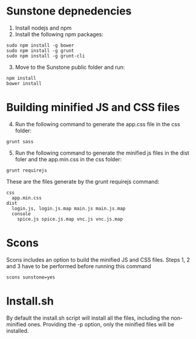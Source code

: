 Sunstone depnedencies
=====================

1. Install nodejs and npm
2. Install the following npm packages:
  ```
  sudo npm install -g bower
  sudo npm install -g grunt
  sudo npm install -g grunt-cli
  ```
3. Move to the Sunstone public folder and run:
  ```
  npm install
  bower install
  ```

Building minified JS and CSS files
==================================

4. Run the following command to generate the app.css file in the css folder:
  ```
  grunt sass
  ```
5. Run the following command to generate the minified js files in the dist foler
and the app.min.css in the css folder:
  ```
  grunt requirejs
  ```

These are the files generate by the grunt requirejs command:
  ```
  css
    app.min.css
  dist
    login.js, login.js.map main.js main.js.map 
    console
      spice.js spice.js.map vnc.js vnc.js.map
  ```

Scons
=====

Scons includes an option to build the minified JS and CSS files. Steps 1, 2 and 3 have to be performed before running this command
  ```
  scons sunstone=yes
  ```

Install.sh
==========

By default the install.sh script will install all the files, including the non-minified ones. Providing the -p option, only the minified files will be installed.